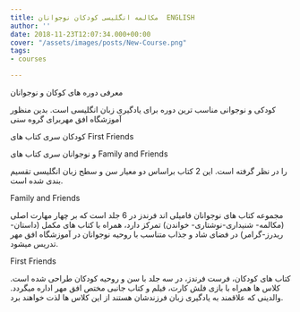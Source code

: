 ```yaml
---
title: مکالمه انگلیسی کودکان نوجوانان  ENGLISH
author: ''
date: 2018-11-23T12:07:34.000+00:00
cover: "/assets/images/posts/New-Course.png"
tags:
- courses

---
```

معرفی دوره های کوکان و نوجوانان

کودکی و نوجوانی مناسب ترین دوره برای یادگیری زبان انگلیسی است. بدین منظور آموزشگاه افق مهربرای گروه سنی 

 کودکان سری کتاب های First Friends

و نوجوانان سری کتاب های Family and Friends 

را در نظر گرفته است. این 2 کتاب براساس دو معیار سن و سطح زبان انگلیسی تقسیم بندی شده است.

Family and Friends

مجموعه کتاب های نوجوانان فامیلی اند فرندز در 6 جلد است که بر چهار مهارت اصلی (مکالمه- شنیداری-نوشتاری- خواندن) تمرکز دارد، همراه با کتاب های مکمل (داستان- ریدرز-گرامر) در فضای شاد و جذاب متناسب با روحیه نوجوانان در آموزشگاه افق مهر تدریس میشود.

First Friends

کتاب های کودکان، فرست فرندز، در سه جلد با سن و روحیه کودکان طراحی شده است. کلاس ها همراه با بازی فلش کارت، فیلم و کتاب جانبی مختص افق مهر اداره میگردد. والدینی که علاقمند به یادگیری زبان فرزندشان هستند از این کلاس ها لذت خواهند برد.